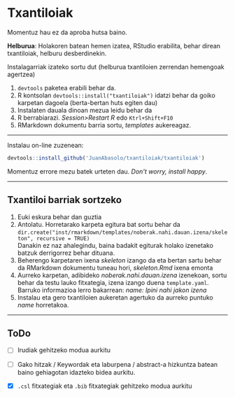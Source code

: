 # Txantiloiak

Momentuz hau ez da aproba hutsa baino.

**Helburua**: Holakoren batean hemen izatea, RStudio erabilita, behar direan txantiloiak, helburu desberdinekin.

Instalagarriak izateko sortu dut (helburua txantiloien zerrendan hemengoak agertzea)

1. `devtools` paketea erabili behar da.
2. R kontsolan `devtools::install("txantiloiak")` idatzi behar da goiko karpetan dagoela (berta-bertan huts egiten dau)
3. Instalaten dauala dinoan mezua leidu behar da
4. R berrabiarazi.
    *Session>Restart R*  edo
    `Ktrl+Shift+F10`
5. RMarkdown dokumentu barria sortu, *templates* aukereagaz.

---

Instalau on-line zuzenean:

```R
devtools::install_github('JuanAbasolo/txantiloiak/txantiloiak')
```

Momentuz errore mezu batek urteten dau. *Don't worry, install happy*.

---

## Txantiloi barriak sortzeko

1. Euki eskura behar dan guztia
2. Antolatu. Horretarako karpeta egitura bat sortu behar da  
    `dir.create("inst/rmarkdown/templates/noberak.nahi.dauan.izena/skeleton", recursive = TRUE)`  
    Danakin ez naz ahalegindu, baina badakit egiturak holako izenetako batzuk derrigorrez behar dituana.
3. Beherengo karpetaren ixena *skeleton* izango da eta bertan sartu behar da RMarkdown dokumentu tuneau hori, *skeleton.Rmd* ixena emonta
4. Aurreko karpetan, adibideko *noberak.nahi.dauan.izena* izenekoan, sortu behar da testu lauko fitxategia, izena izango duena `template.yaml`.  
    Barruko informazioa lerro bakarrean: *name: Ipini nahi jakon izena*
5. Instalau eta gero txantiloien aukeretan agertuko da aurreko puntuko *name* horretakoa.

---

## ToDo

- [ ] Irudiak gehitzeko modua aurkitu
- [ ] Gako hitzak / Keywordak eta laburpena / abstract-a hizkuntza batean baino gehiagotan idazteko bidea aurkitu.
- [x] `.csl` fitxategiak eta `.bib` fitxategiak gehitzeko modua aurkitu

